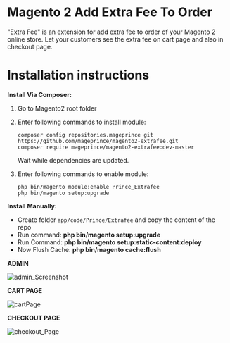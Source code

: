 Magento 2 Add Extra Fee To Order
==============================

"Extra Fee" is an extension for add extra fee to order of your Magento 2 online store. Let your customers see the extra fee on cart page and also in checkout page.

Installation instructions
=========================

<b>Install Via Composer:</b>

1. Go to Magento2 root folder

2. Enter following commands to install module:

    `composer config repositories.mageprince git https://github.com/mageprince/magento2-extrafee.git`</br>
    `composer require mageprince/magento2-extrafee:dev-master`

   Wait while dependencies are updated.

3. Enter following commands to enable module:

    `php bin/magento module:enable Prince_Extrafee`</br>
    `php bin/magento setup:upgrade`

<b>Install Manually:</b>

* Create folder `app/code/Prince/Extrafee` and copy the content of the repo 
* Run command:
<b>php bin/magento setup:upgrade</b>
* Run Command:
<b>php bin/magento setup:static-content:deploy</b>
* Now Flush Cache: <b>php bin/magento cache:flush</b>


<b>ADMIN</b> 

<img src="https://preview.ibb.co/fcK6fa/admin_Screenshot.png" alt="admin_Screenshot" border="0"/>

<b>CART PAGE</b>

<img src="https://preview.ibb.co/j0R8tv/cartPage.png" alt="cartPage" border="0"/>

<b>CHECKOUT PAGE</b>

<img src="https://preview.ibb.co/esZuYv/checkout_Page.png" alt="checkout_Page" border="0"/>
